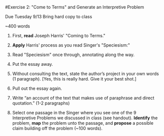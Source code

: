 #Exercise 2: "Come to Terms" and Generate an Interpretive Problem

Due Tuesday 9/13
Bring hard copy to class

~400 words

1. First, **read** Joseph Harris' "Coming to Terms."

2. **Apply** Harris' process as you read Singer's "Speciesism:"

  1. Read "Speciesism" once through, annotating along the way.
  2. Put the essay away.
  3. Without consulting the text, state the author’s project in your own words (1 paragraph). [Yes, this is really hard. Give it your best shot.]
  4. Pull out the essay again.
  5. Write “an account of the text that makes use of paraphrase and direct quotation.” (1-2 paragraphs)

3. Select one passage in the Singer where you see one of the 9 Interpretive Problems we discussed in class (see handout). **Identify** the problem, **map** the problem unto the passage, and **propose** a possible claim building off the problem (~100 words).
